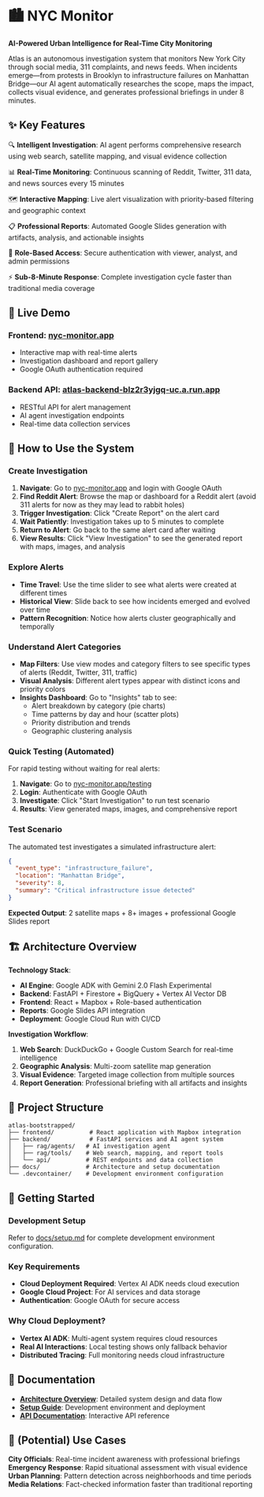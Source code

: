 # 🏙️ NYC Monitor
**AI-Powered Urban Intelligence for Real-Time City Monitoring**

Atlas is an autonomous investigation system that monitors New York City through social media, 311 complaints, and news feeds. When incidents emerge—from protests in Brooklyn to infrastructure failures on Manhattan Bridge—our AI agent automatically researches the scope, maps the impact, collects visual evidence, and generates professional briefings in under 8 minutes.

## ✨ Key Features

🔍 **Intelligent Investigation**: AI agent performs comprehensive research using web search, satellite mapping, and visual evidence collection

📊 **Real-Time Monitoring**: Continuous scanning of Reddit, Twitter, 311 data, and news sources every 15 minutes

🗺️ **Interactive Mapping**: Live alert visualization with priority-based filtering and geographic context

📋 **Professional Reports**: Automated Google Slides generation with artifacts, analysis, and actionable insights

🔐 **Role-Based Access**: Secure authentication with viewer, analyst, and admin permissions

⚡ **Sub-8-Minute Response**: Complete investigation cycle faster than traditional media coverage

## 🚀 Live Demo

### **Frontend**: [nyc-monitor.app](https://nyc-monitor.app)
- Interactive map with real-time alerts
- Investigation dashboard and report gallery
- Google OAuth authentication required

### **Backend API**: [atlas-backend-blz2r3yjgq-uc.a.run.app](https://atlas-backend-blz2r3yjgq-uc.a.run.app)
- RESTful API for alert management
- AI agent investigation endpoints
- Real-time data collection services

## 🧪 How to Use the System

### **Create Investigation**
1. **Navigate**: Go to [nyc-monitor.app](https://nyc-monitor.app) and login with Google OAuth
2. **Find Reddit Alert**: Browse the map or dashboard for a Reddit alert (avoid 311 alerts for now as they may lead to rabbit holes)
3. **Trigger Investigation**: Click "Create Report" on the alert card
4. **Wait Patiently**: Investigation takes up to 5 minutes to complete
5. **Return to Alert**: Go back to the same alert card after waiting
6. **View Results**: Click "View Investigation" to see the generated report with maps, images, and analysis

### **Explore Alerts**
- **Time Travel**: Use the time slider to see what alerts were created at different times
- **Historical View**: Slide back to see how incidents emerged and evolved over time
- **Pattern Recognition**: Notice how alerts cluster geographically and temporally

### **Understand Alert Categories**
- **Map Filters**: Use view modes and category filters to see specific types of alerts (Reddit, Twitter, 311, traffic)
- **Visual Analysis**: Different alert types appear with distinct icons and priority colors
- **Insights Dashboard**: Go to "Insights" tab to see:
  - Alert breakdown by category (pie charts)
  - Time patterns by day and hour (scatter plots)
  - Priority distribution and trends
  - Geographic clustering analysis

### **Quick Testing (Automated)**
For rapid testing without waiting for real alerts:
1. **Navigate**: Go to [nyc-monitor.app/testing](https://nyc-monitor.app/testing)
2. **Login**: Authenticate with Google OAuth
3. **Investigate**: Click "Start Investigation" to run test scenario
4. **Results**: View generated maps, images, and comprehensive report

### **Test Scenario**
The automated test investigates a simulated infrastructure alert:
```json
{
  "event_type": "infrastructure_failure", 
  "location": "Manhattan Bridge",
  "severity": 8,
  "summary": "Critical infrastructure issue detected"
}
```

**Expected Output**: 2 satellite maps + 8+ images + professional Google Slides report

## 🏗️ Architecture Overview

**Technology Stack**:
- **AI Engine**: Google ADK with Gemini 2.0 Flash Experimental
- **Backend**: FastAPI + Firestore + BigQuery + Vertex AI Vector DB
- **Frontend**: React + Mapbox + Role-based authentication
- **Reports**: Google Slides API integration
- **Deployment**: Google Cloud Run with CI/CD

**Investigation Workflow**:
1. **Web Search**: DuckDuckGo + Google Custom Search for real-time intelligence
2. **Geographic Analysis**: Multi-zoom satellite map generation
3. **Visual Evidence**: Targeted image collection from multiple sources
4. **Report Generation**: Professional briefing with all artifacts and insights

## 📁 Project Structure

```
atlas-bootstrapped/
├── frontend/          # React application with Mapbox integration
├── backend/           # FastAPI services and AI agent system
│   ├── rag/agents/   # AI investigation agent
│   ├── rag/tools/    # Web search, mapping, and report tools
│   └── api/          # REST endpoints and data collection
├── docs/             # Architecture and setup documentation
└── .devcontainer/    # Development environment configuration
```

## 🚀 Getting Started

### **Development Setup**
Refer to [docs/setup.md](./docs/setup.md) for complete development environment configuration.

### **Key Requirements**
- **Cloud Deployment Required**: Vertex AI ADK needs cloud execution
- **Google Cloud Project**: For AI services and data storage
- **Authentication**: Google OAuth for secure access

### **Why Cloud Deployment?**
- **Vertex AI ADK**: Multi-agent system requires cloud resources
- **Real AI Interactions**: Local testing shows only fallback behavior  
- **Distributed Tracing**: Full monitoring needs cloud infrastructure

## 📖 Documentation

- **[Architecture Overview](./docs/architecture.md)**: Detailed system design and data flow
- **[Setup Guide](./docs/setup.md)**: Development environment and deployment
- **[API Documentation](https://atlas-backend-blz2r3yjgq-uc.a.run.app/docs)**: Interactive API reference

## 🎯 (Potential) Use Cases

**City Officials**: Real-time incident awareness with professional briefings  
**Emergency Response**: Rapid situational assessment with visual evidence  
**Urban Planning**: Pattern detection across neighborhoods and time periods  
**Media Relations**: Fact-checked information faster than traditional reporting
